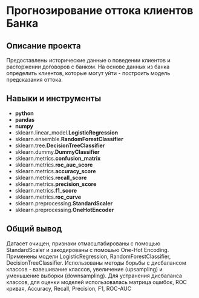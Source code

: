 # Прогнозирование оттока клиентов Банка

## Описание проекта

Предоставлены исторические данные о поведении клиентов и расторжении договоров с банком. На основе данных из банка определить клиентов, которые могут уйти - построить модель предсказания оттока.

## Навыки и инструменты

- **python**
- **pandas**
- **numpy**
- sklearn.linear_model.**LogisticRegression**
- sklearn.ensemble.**RandomForestClassifier**
- sklearn.tree.**DecisionTreeClassifier**
- sklearn.dummy.**DummyClassifier**
- sklearn.metrics.**confusion_matrix**
- sklearn.metrics.**roc_auc_score**
- sklearn.metrics.**accuracy_score**
- sklearn.metrics.**recall_score**
- sklearn.metrics.**precision_score**
- sklearn.metrics.**f1_score**
- sklearn.metrics.**roc_curve**
- sklearn.preprocessing.**StandardScaler**
- sklearn.preprocessing.**OneHotEncoder**

## Общий вывод

Датасет очищен, признаки отмасштабированы с помощью StandardScaler и закодированы с помошью One-Hot Encoding. Применены модели LogisticRegression, RandomForestClassifier, DecisionTreeClassifier. Использованы методы борьбы с дисбалансом классов - взвешивание классов, увеличение (upsampling) и уменьшение выборки (downsampling). Для устранения дисбаланса классов, для оценки моделей использовалась матрица ошибок, ROC кривая, Accuracy, Recall, Precision, F1, ROC-AUC
